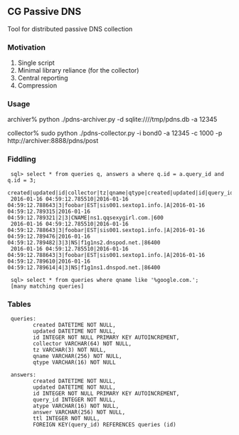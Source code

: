 ## CG Passive DNS 

Tool for distributed passive DNS collection

### Motivation

1. Single script
2. Minimal library reliance (for the collector)
3. Central reporting
4. Compression

### Usage

 archiver% python ./pdns-archiver.py -d sqlite:////tmp/pdns.db -a 12345
 
 collector% sudo python ./pdns-collector.py -i bond0 -a 12345 -c 1000 -p http://archiver:8888/pdns/post 

### Fiddling

```
 sql> select * from queries q, answers a where q.id = a.query_id and q.id = 3;
 created|updated|id|collector|tz|qname|qtype|created|updated|id|query_id|atype|answer|ttl
 2016-01-16 04:59:12.785510|2016-01-16 04:59:12.788643|3|foobar|EST|sis001.sextop1.info.|A|2016-01-16 04:59:12.789315|2016-01-16 04:59:12.789321|2|3|CNAME|ns1.qqsexygirl.com.|600
 2016-01-16 04:59:12.785510|2016-01-16 04:59:12.788643|3|foobar|EST|sis001.sextop1.info.|A|2016-01-16 04:59:12.789476|2016-01-16 04:59:12.789482|3|3|NS|f1g1ns2.dnspod.net.|86400
 2016-01-16 04:59:12.785510|2016-01-16 04:59:12.788643|3|foobar|EST|sis001.sextop1.info.|A|2016-01-16 04:59:12.789610|2016-01-16 04:59:12.789614|4|3|NS|f1g1ns1.dnspod.net.|86400

 sql> select * from queries where qname like '%google.com.';
 [many matching queries]
```

### Tables

```
 queries:
        created DATETIME NOT NULL, 
        updated DATETIME NOT NULL, 
        id INTEGER NOT NULL PRIMARY KEY AUTOINCREMENT, 
        collector VARCHAR(64) NOT NULL, 
        tz VARCHAR(3) NOT NULL, 
        qname VARCHAR(256) NOT NULL, 
        qtype VARCHAR(16) NOT NULL

 answers:
        created DATETIME NOT NULL, 
        updated DATETIME NOT NULL, 
        id INTEGER NOT NULL PRIMARY KEY AUTOINCREMENT, 
        query_id INTEGER NOT NULL, 
        atype VARCHAR(16) NOT NULL, 
        answer VARCHAR(256) NOT NULL, 
        ttl INTEGER NOT NULL, 
        FOREIGN KEY(query_id) REFERENCES queries (id)
        
```
